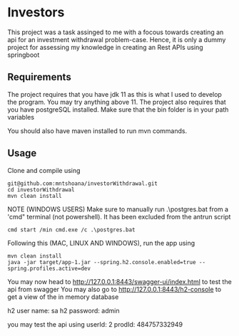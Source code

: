 # Investors
This project was a task assinged to me with a focous towards creating an api for an investment withdrawal problem-case. Hence, it is only a dummy project for assessing my knowledge in creating an Rest APIs using springboot


## Requirements
The project requires that you have jdk 11 as this is what I used to develop the program. You may try anything above 11.
The project also requires that you have postgreSQL installed. Make sure that the bin folder is in your path variables

You should also have maven installed to run mvn commands.


## Usage
Clone and compile using

````
git@github.com:mntshoana/investorWithdrawal.git
cd investorWithdrawal
mvn clean install
````

NOTE (WINDOWS USERS)
Make sure to manually run .\postgres.bat from a 'cmd" terminal (not powershell). It has been excluded from the antrun script
````
cmd start /min cmd.exe /c .\postgres.bat
````


Following this (MAC, LINUX AND WINDOWS), run the app using
````
mvn clean install
java -jar target/app-1.jar --spring.h2.console.enabled=true --spring.profiles.active=dev 
````

You may now head to http://127.0.0.1:8443/swagger-ui/index.html to test the api from swagger
You may also go to http://127.0.0.1:8443/h2-console to get a view of the in memory database

h2 user name: sa
h2 password: admin

you may test the api using
userId: 2
prodId: 484757332949